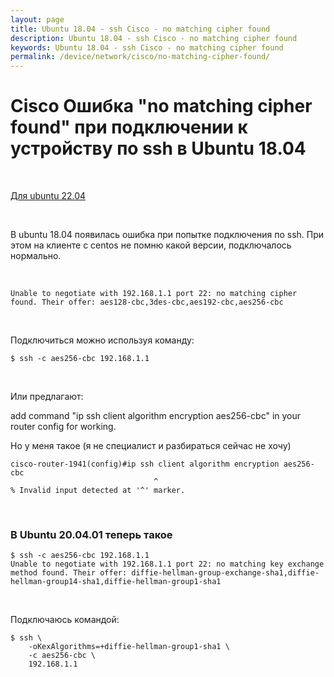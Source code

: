 ```yaml
---
layout: page
title: Ubuntu 18.04 - ssh Cisco - no matching cipher found
description: Ubuntu 18.04 - ssh Cisco - no matching cipher found
keywords: Ubuntu 18.04 - ssh Cisco - no matching cipher found
permalink: /device/network/cisco/no-matching-cipher-found/
---
```


# Cisco Ошибка "no matching cipher found" при подключении к устройству по ssh в Ubuntu 18.04

<br/>

[Для ubuntu 22.04](/device/network/cisco/routers/1941/unassigned-ip-address/)

<br/>

В ubuntu 18.04 появилась ошибка при попытке подключения по ssh. При этом на клиенте с centos не помню какой версии, подключалось нормально.

<br/>

    Unable to negotiate with 192.168.1.1 port 22: no matching cipher found. Their offer: aes128-cbc,3des-cbc,aes192-cbc,aes256-cbc

<br/>

Подключиться можно используя команду:

    $ ssh -c aes256-cbc 192.168.1.1

<br/>

Или предлагают:

add command "ip ssh client algorithm encryption aes256-cbc" in your router config for working.

Но у меня такое (я не специалист и разбираться сейчас не хочу)

    cisco-router-1941(config)#ip ssh client algorithm encryption aes256-cbc
                                    ^
    % Invalid input detected at '^' marker.

<br/>

### В Ubuntu 20.04.01 теперь такое

    $ ssh -c aes256-cbc 192.168.1.1
    Unable to negotiate with 192.168.1.1 port 22: no matching key exchange method found. Their offer: diffie-hellman-group-exchange-sha1,diffie-hellman-group14-sha1,diffie-hellman-group1-sha1

<br/>

Подключаюсь командой:

```
$ ssh \
    -oKexAlgorithms=+diffie-hellman-group1-sha1 \
    -c aes256-cbc \
    192.168.1.1
```
